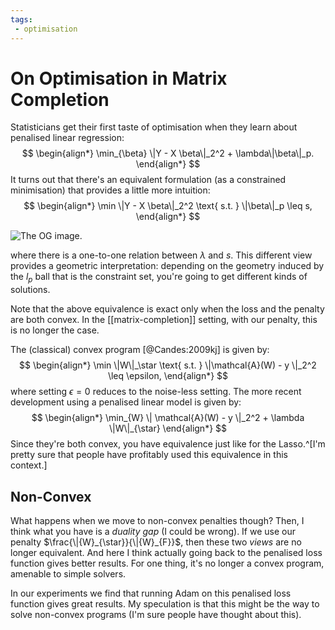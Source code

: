 ```yaml
---
tags:
 - optimisation
---
```


# On Optimisation in Matrix Completion

Statisticians get their first taste of optimisation when they learn about penalised linear regression:
$$
\begin{align*}
  \min_{\beta} \|Y - X \beta\|_2^2 + \lambda\|\beta\|_p.
\end{align*}
$$
It turns out that there's an equivalent formulation (as a constrained minimisation) that provides a little more intuition:
$$
\begin{align*}
  \min \|Y - X \beta\|_2^2 \text{ s.t. } \|\beta\|_p \leq s,
\end{align*}
$$

![The OG image.](https://online.stat.psu.edu/onlinecourses/sites/stat508/files/lesson05/image_09.gif)

where there is a one-to-one relation between $\lambda$ and $s$. This different view provides a geometric interpretation: depending on the geometry induced by the $l_p$ ball that is the constraint set, you're going to get different kinds of solutions.

Note that the above equivalence is exact only when the loss and the penalty are both convex. In the [[matrix-completion]] setting, with our penalty, this is no longer the case.

The (classical) convex program [@Candes:2009kj] is given by:
$$
\begin{align*}
  \min \|W\|_\star \text{ s.t. } \|\mathcal{A}(W) - y \|_2^2 \leq \epsilon,
\end{align*}
$$
where setting $\epsilon = 0$ reduces to the noise-less setting. The more recent development using a penalised linear model is given by:
$$
\begin{align*}
  \min_{W} \| \mathcal{A}(W) - y \|_2^2 + \lambda \|W\|_{\star}
\end{align*}
$$
Since they're both convex, you have equivalence just like for the Lasso.^[I'm pretty sure that people have profitably used this equivalence in this context.]

## Non-Convex

What happens when we move to non-convex penalties though? Then, I think what you have is a *duality gap* (I could be wrong). If we use our penalty $\frac{\|{W}_{\star}}{\|{W}_{F}}$, then these two *views* are no longer equivalent. And here I think actually going back to the penalised loss function gives better results. For one thing, it's no longer a convex program, amenable to simple solvers.

In our experiments we find that running Adam on this penalised loss function gives great results. My speculation is that this might be the way to solve non-convex programs (I'm sure people have thought about this).